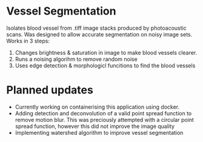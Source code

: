# Vessel Segmentation
Isolates blood vessel from .tiff image stacks produced by photoacoustic scans. Was designed to allow accurate segmentation on noisy image sets. Works in 3 steps:

1) Changes brightness & saturation in image to make blood vessels clearer.
2) Runs a noising algorihm to remove random noise
3) Uses edge detection & morphologicl funcitions to find the blood vessels

# Planned updates
* Currently working on containerising this application using docker.
* Adding detection and deconvolution of a valid point spread function to remove motion blur. This was preciously attempted with a circular point spread function, however this did not improve the image quality
* Implementing watershed algorithm to improve vessel segmentation
